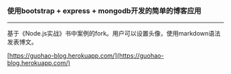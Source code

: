 ### 使用bootstrap + express + mongodb开发的简单的博客应用
---

基于《Node.js实战》书中案例的fork。用户可以设置头像，使用markdown语法发表博文。

[https://guohao-blog.herokuapp.com/](https://guohao-blog.herokuapp.com/)

